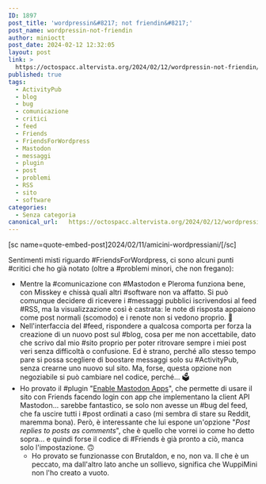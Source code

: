 ```yaml
---
ID: 1897
post_title: 'wordpressin&#8217; not friendin&#8217;'
post_name: wordpressin-not-friendin
author: minioctt
post_date: 2024-02-12 12:32:05
layout: post
link: >
  https://octospacc.altervista.org/2024/02/12/wordpressin-not-friendin/
published: true
tags:
  - ActivityPub
  - blog
  - bug
  - comunicazione
  - critici
  - feed
  - Friends
  - FriendsForWordpress
  - Mastodon
  - messaggi
  - plugin
  - post
  - problemi
  - RSS
  - sito
  - software
categories:
  - Senza categoria
canonical_url:   https://octospacc.altervista.org/2024/02/12/wordpressin-not-friendin/
---
```

<!-- wp:paragraph -->
<p>[sc name=quote-embed-post]2024/02/11/amicini-wordpressiani/[/sc]</p>
<!-- /wp:paragraph -->

<!-- wp:paragraph -->
<p>Sentimenti misti riguardo #FriendsForWordpress, ci sono alcuni punti #critici che ho già notato (oltre a #problemi minori, che non fregano):</p>
<!-- /wp:paragraph -->

<!-- wp:list -->
<ul><!-- wp:list-item -->
<li>Mentre la #comunicazione con #Mastodon e Pleroma funziona bene, con Misskey e chissà quali altri #software non va affatto. Si può comunque decidere di ricevere i #messaggi pubblici iscrivendosi al feed #RSS, ma la visualizzazione così è castrata: le note di risposta appaiono come post normali (scomodo) e i renote non si vedono proprio. 🔑️</li>
<!-- /wp:list-item -->

<!-- wp:list-item -->
<li>Nell'interfaccia del #feed, rispondere a qualcosa comporta per forza la creazione di un nuovo post sul #blog, cosa per me non accettabile, dato che scrivo dal mio #sito proprio per poter ritrovare sempre i miei post veri senza difficoltà o confusione. Ed è strano, perché allo stesso tempo pare si possa scegliere di boostare messaggi solo su #ActivityPub, senza crearne uno nuovo sul sito. Ma, forse, questa opzione non negoziabile si può cambiare nel codice, perché... 🗳️</li>
<!-- /wp:list-item -->

<!-- wp:list-item -->
<li>Ho provato il #plugin "<a href="https://it.wordpress.org/plugins/enable-mastodon-apps/">Enable Mastodon Apps</a>", che permette di usare il sito con Friends facendo login con app che implementano la client API Mastodon... sarebbe fantastico, se solo non avesse un #bug del feed, che fa uscire tutti i #post ordinati a caso (mi sembra di stare su Reddit, maremma bona). Però, è interessante che lui espone un'opzione "<em>Post replies to posts as comments</em>", che è quello che vorrei io come ho detto sopra... e quindi forse il codice di #Friends è già pronto a ciò, manca solo l'impostazione. 🙃️<!-- wp:list -->
<ul><!-- wp:list-item -->
<li>Ho provato se funzionasse con Brutaldon, e no, non va. Il che è un peccato, ma dall'altro lato anche un sollievo, significa che WuppìMini non l'ho creato a vuoto.</li>
<!-- /wp:list-item --></ul>
<!-- /wp:list --></li>
<!-- /wp:list-item --></ul>
<!-- /wp:list -->
